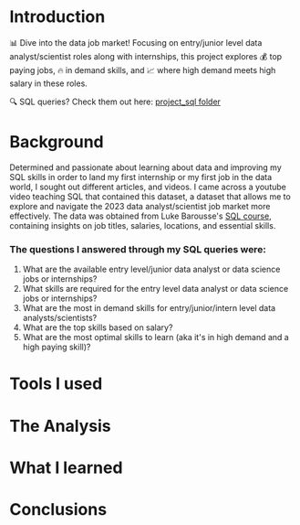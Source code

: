 # Introduction
📊 Dive into the data job market! Focusing on entry/junior level data analyst/scientist roles along with internships,
this project explores 💰 top paying jobs, 🔥 in demand skills, and 📈 where high demand meets high salary in these roles.

🔍 SQL queries? Check them out here: [project_sql folder](/project_sql/)

# Background
Determined and passionate about learning about data and improving my SQL skills in order to land my first internship or my first job in the data world, I sought out different articles, and videos. I came across a youtube video teaching SQL that contained this dataset, a dataset that allows me to explore and navigate the 2023 data analyst/scientist job market more effectively. The data was obtained from Luke Barousse's [SQL course](https://www.lukebarousse.com/sql), containing insights on job titles, salaries, locations, and essential skills.

### The questions I answered through my SQL queries were:

1. What are the available entry level/junior data analyst or data science jobs or internships?
2. What skills are required for the entry level data analyst or data science jobs or internships?
3. What are the most in demand skills for entry/junior/intern level data analysts/scientists?
4. What are the top skills based on salary?
5. What are the most optimal skills to learn (aka it's in high demand and a high paying skill)?

# Tools I used

# The Analysis

# What I learned

# Conclusions
